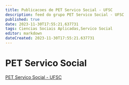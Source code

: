 ```yaml
---
title: Publicacoes de PET Servico Social - UFSC
description: feed do grupo PET Servico Social - UFSC
published: true
date: 2023-11-30T17:55:21.637731
tags: Ciencias Sociais Aplicadas,Servico Social
editor: markdown
dateCreated: 2023-11-30T17:55:21.637731
---
```


# PET Servico Social
[PET Servico Social - UFSC](/grupo/87PETServicoSocialUFSC.md)